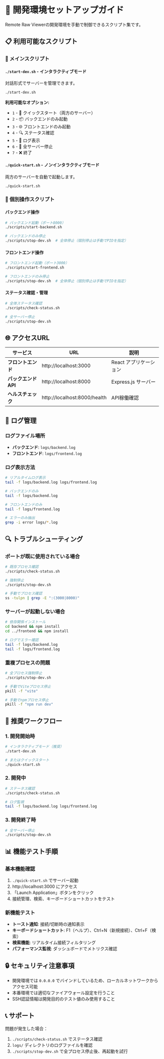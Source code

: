 # 🚀 開発環境セットアップガイド

Remote Raw Viewerの開発環境を手動で制御できるスクリプト集です。

## 📋 利用可能なスクリプト

### 🎯 メインスクリプト

#### `./start-dev.sh` - インタラクティブモード
対話形式でサーバーを管理できます。
```bash
./start-dev.sh
```

**利用可能なオプション:**
- `1` - 🏃 クイックスタート（両方のサーバー）
- `2` - 📦 バックエンドのみ起動
- `3` - 🌐 フロントエンドのみ起動
- `4` - 🔍 ステータス確認
- `5` - 📝 ログ表示
- `6` - 🛑 全サーバー停止
- `7` - ❌ 終了

#### `./quick-start.sh` - ノンインタラクティブモード
両方のサーバーを自動で起動します。
```bash
./quick-start.sh
```

### 🔧 個別操作スクリプト

#### バックエンド操作
```bash
# バックエンド起動（ポート8000）
./scripts/start-backend.sh

# バックエンドのみ停止
./scripts/stop-dev.sh  # 全体停止（個別停止は手動でPIDを指定）
```

#### フロントエンド操作
```bash
# フロントエンド起動（ポート3000）
./scripts/start-frontend.sh

# フロントエンドのみ停止
./scripts/stop-dev.sh  # 全体停止（個別停止は手動でPIDを指定）
```

#### ステータス確認・管理
```bash
# 全体ステータス確認
./scripts/check-status.sh

# 全サーバー停止
./scripts/stop-dev.sh
```

## 🌐 アクセスURL

| サービス | URL | 説明 |
|----------|-----|------|
| **フロントエンド** | http://localhost:3000 | React アプリケーション |
| **バックエンドAPI** | http://localhost:8000 | Express.js サーバー |
| **ヘルスチェック** | http://localhost:8000/health | API稼働確認 |

## 📝 ログ管理

### ログファイル場所
- **バックエンド**: `logs/backend.log`
- **フロントエンド**: `logs/frontend.log`

### ログ表示方法
```bash
# リアルタイムログ表示
tail -f logs/backend.log logs/frontend.log

# バックエンドのみ
tail -f logs/backend.log

# フロントエンドのみ
tail -f logs/frontend.log

# エラーのみ抽出
grep -i error logs/*.log
```

## 🔍 トラブルシューティング

### ポートが既に使用されている場合
```bash
# 既存プロセス確認
./scripts/check-status.sh

# 強制停止
./scripts/stop-dev.sh

# 手動でプロセス確認
ss -tulpn | grep -E ":(3000|8000)"
```

### サーバーが起動しない場合
```bash
# 依存関係インストール
cd backend && npm install
cd ../frontend && npm install

# ログでエラー確認
tail -f logs/backend.log
tail -f logs/frontend.log
```

### 重複プロセスの問題
```bash
# 全プロセス強制停止
./scripts/stop-dev.sh

# 手動でViteプロセス停止
pkill -f "vite"

# 手動でnpmプロセス停止
pkill -f "npm run dev"
```

## 🎯 推奨ワークフロー

### 1. 開発開始時
```bash
# インタラクティブモード（推奨）
./start-dev.sh

# またはクイックスタート
./quick-start.sh
```

### 2. 開発中
```bash
# ステータス確認
./scripts/check-status.sh

# ログ監視
tail -f logs/backend.log logs/frontend.log
```

### 3. 開発終了時
```bash
# 全サーバー停止
./scripts/stop-dev.sh
```

## 📊 機能テスト手順

### 基本機能確認
1. `./quick-start.sh` でサーバー起動
2. http://localhost:3000 にアクセス
3. 「Launch Application」ボタンをクリック
4. 接続管理、検索、キーボードショートカットをテスト

### 新機能テスト
- **トースト通知**: 接続/切断時の通知表示
- **キーボードショートカット**: F1（ヘルプ）、Ctrl+N（新規接続）、Ctrl+F（検索）
- **検索機能**: リアルタイム接続フィルタリング
- **パフォーマンス監視**: ダッシュボードでメトリクス確認

## 🔒 セキュリティ注意事項

- 開発環境では `0.0.0.0` でバインドしているため、ローカルネットワークからアクセス可能
- 本番環境では適切なファイアウォール設定を行うこと
- SSH認証情報は開発目的のテスト値のみ使用すること

## 📞 サポート

問題が発生した場合：
1. `./scripts/check-status.sh` でステータス確認
2. `logs/` ディレクトリのログファイルを確認
3. `./scripts/stop-dev.sh` で全プロセス停止後、再起動を試行
